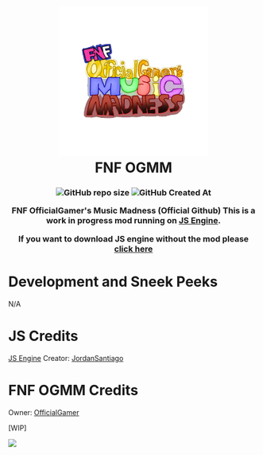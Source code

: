 <h1 align="center">
  <br>
  <a href="https://github.com/Official3Gamer/FNF-OGMM"><img src="Media/OGMM_LOGO_500x500.png" alt="OGMM" width="300"></a>
  <br>
  <b>FNF OGMM</b>
  <br>
</h1>
<h3 align="center">

<p align="center">
<img alt="GitHub repo size" src="https://img.shields.io/github/repo-size/official3gamer/FNF-OGMM">
<img alt="GitHub Created At" src="https://img.shields.io/github/created-at/official3gamer/FNF-OGMM">
</p>

FNF OfficialGamer's Music Madness (Official Github)
This is a work in progress mod running on [JS Engine](https://github.com/JordanSantiagoYT/FNF-JS-Engine.git).

If you want to download JS engine without the mod please [click here](https://github.com/JordanSantiagoYT/FNF-PsychEngine-NoBotplayLag/releases/latest)

# Development and Sneek Peeks
N/A
  
# JS Credits
[JS Engine](https://github.com/JordanSantiagoYT/FNF-JS-Engine.git) Creator: [JordanSantiago](https://github.com/JordanSantiagoYT)

# FNF OGMM Credits
Owner: [OfficialGamer](https://officialgamer.nekoweb.org/)

[WIP] 

[![](https://gamebanana.com/wips/embeddables/93945?type=large)](https://gamebanana.com/wips/93945)
